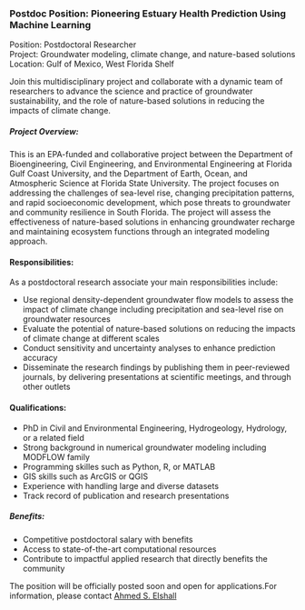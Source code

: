 ### Postdoc Position: Pioneering Estuary Health Prediction Using Machine Learning

Position: Postdoctoral Researcher <br>
Project: Groundwater modeling, climate change, and nature-based solutions <br>
Location: Gulf of Mexico, West Florida Shelf <br>

Join this multidisciplinary project and collaborate with a dynamic team of researchers to advance the science and practice of groundwater sustainability, and the role of nature-based solutions in reducing the impacts of climate change.   

##### Project Overview:
This is an EPA-funded and collaborative project between the Department of Bioengineering, Civil Engineering, and Environmental Engineering at Florida Gulf Coast University, and the Department of Earth, Ocean, and Atmospheric Science at Florida State University. The project focuses on addressing the challenges of sea-level rise, changing precipitation patterns, and rapid socioeconomic development, which pose threats to groundwater and community resilience in South Florida. The project will assess the effectiveness of nature-based solutions in enhancing groundwater recharge and maintaining ecosystem functions through an
integrated modeling approach.

#### Responsibilities:
As a postdoctoral research associate your main responsibilities include:
- Use regional density-dependent groundwater flow models to assess the impact of climate change including precipitation and sea-level rise on groundwater resources
- Evaluate the potential of nature-based solutions on reducing the impacts of climate change at different scales
- Conduct sensitivity and uncertainty analyses to enhance prediction accuracy
- Disseminate the research findings by publishing them in peer-reviewed journals, by delivering presentations at scientific meetings, and through other outlets 

#### Qualifications:
- PhD in Civil and Environmental Engineering, Hydrogeology, Hydrology, or a related field
- Strong background in numerical groundwater modeling including MODFLOW family 
- Programming skilles such as Python, R, or MATLAB
- GIS skills such as ArcGIS or QGIS
- Experience with handling large and diverse datasets
- Track record of publication and research presentations

##### Benefits:
- Competitive postdoctoral salary with benefits
- Access to state-of-the-art computational resources 
- Contribute to impactful applied research that directly benefits the community 

The position will be officially posted soon and open for applications.For information, please contact [Ahmed S. Elshall](mailto:aelshall@fgcu.edu)
